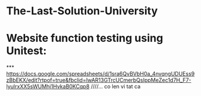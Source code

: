 # The-Last-Solution-University
# Website function testing using Unitest:
*** https://docs.google.com/spreadsheets/d/1sra6QvBVbH0a_4nvqngUDUEss9zBbEKX/edit?rtpof=true&fbclid=IwAR13GTrcUCmerbQsIppMeZec1d7H_F7-lyulrxXX5sWUMhj1HvkaB0KCqp8
////...
co len vi tat ca

